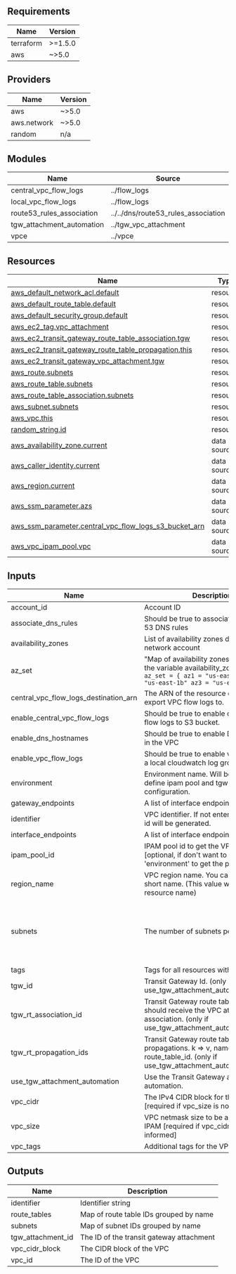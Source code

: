 <!-- BEGIN_TF_DOCS -->
## Requirements

| Name | Version |
|------|---------|
| terraform | >=1.5.0 |
| aws | ~>5.0 |

## Providers

| Name | Version |
|------|---------|
| aws | ~>5.0 |
| aws.network | ~>5.0 |
| random | n/a |

## Modules

| Name | Source | Version |
|------|--------|---------|
| central\_vpc\_flow\_logs | ../flow_logs | n/a |
| local\_vpc\_flow\_logs | ../flow_logs | n/a |
| route53\_rules\_association | ../../dns/route53_rules_association | n/a |
| tgw\_attachment\_automation | ../tgw_vpc_attachment | n/a |
| vpce | ../vpce | n/a |

## Resources

| Name | Type |
|------|------|
| [aws_default_network_acl.default](https://registry.terraform.io/providers/hashicorp/aws/latest/docs/resources/default_network_acl) | resource |
| [aws_default_route_table.default](https://registry.terraform.io/providers/hashicorp/aws/latest/docs/resources/default_route_table) | resource |
| [aws_default_security_group.default](https://registry.terraform.io/providers/hashicorp/aws/latest/docs/resources/default_security_group) | resource |
| [aws_ec2_tag.vpc_attachment](https://registry.terraform.io/providers/hashicorp/aws/latest/docs/resources/ec2_tag) | resource |
| [aws_ec2_transit_gateway_route_table_association.tgw](https://registry.terraform.io/providers/hashicorp/aws/latest/docs/resources/ec2_transit_gateway_route_table_association) | resource |
| [aws_ec2_transit_gateway_route_table_propagation.this](https://registry.terraform.io/providers/hashicorp/aws/latest/docs/resources/ec2_transit_gateway_route_table_propagation) | resource |
| [aws_ec2_transit_gateway_vpc_attachment.tgw](https://registry.terraform.io/providers/hashicorp/aws/latest/docs/resources/ec2_transit_gateway_vpc_attachment) | resource |
| [aws_route.subnets](https://registry.terraform.io/providers/hashicorp/aws/latest/docs/resources/route) | resource |
| [aws_route_table.subnets](https://registry.terraform.io/providers/hashicorp/aws/latest/docs/resources/route_table) | resource |
| [aws_route_table_association.subnets](https://registry.terraform.io/providers/hashicorp/aws/latest/docs/resources/route_table_association) | resource |
| [aws_subnet.subnets](https://registry.terraform.io/providers/hashicorp/aws/latest/docs/resources/subnet) | resource |
| [aws_vpc.this](https://registry.terraform.io/providers/hashicorp/aws/latest/docs/resources/vpc) | resource |
| [random_string.id](https://registry.terraform.io/providers/hashicorp/random/latest/docs/resources/string) | resource |
| [aws_availability_zone.current](https://registry.terraform.io/providers/hashicorp/aws/latest/docs/data-sources/availability_zone) | data source |
| [aws_caller_identity.current](https://registry.terraform.io/providers/hashicorp/aws/latest/docs/data-sources/caller_identity) | data source |
| [aws_region.current](https://registry.terraform.io/providers/hashicorp/aws/latest/docs/data-sources/region) | data source |
| [aws_ssm_parameter.azs](https://registry.terraform.io/providers/hashicorp/aws/latest/docs/data-sources/ssm_parameter) | data source |
| [aws_ssm_parameter.central_vpc_flow_logs_s3_bucket_arn](https://registry.terraform.io/providers/hashicorp/aws/latest/docs/data-sources/ssm_parameter) | data source |
| [aws_vpc_ipam_pool.vpc](https://registry.terraform.io/providers/hashicorp/aws/latest/docs/data-sources/vpc_ipam_pool) | data source |

## Inputs

| Name | Description | Type | Default | Required |
|------|-------------|------|---------|:--------:|
| account\_id | Account ID | `string` | `""` | no |
| associate\_dns\_rules | Should be true to associate shared Route 53 DNS rules | `bool` | `true` | no |
| availability\_zones | List of availability zones defined in the network account | `list(string)` | `[]` | no |
| az\_set | "Map of availability zones. It overrides the variable availability\_zones" Example: ```az_set = { az1 = "us-east-1a" az2 = "us-east-1b" az3 = "us-east-1c" }``` | `map(string)` | `{}` | no |
| central\_vpc\_flow\_logs\_destination\_arn | The ARN of the resource destination to export VPC flow logs to. | `string` | `null` | no |
| enable\_central\_vpc\_flow\_logs | Should be true to enable centralized vpc flow logs to S3 bucket. | `bool` | `false` | no |
| enable\_dns\_hostnames | Should be true to enable DNS hostnames in the VPC | `bool` | `true` | no |
| enable\_vpc\_flow\_logs | Should be true to enable vpc flow logs to a local cloudwatch log group. | `bool` | `true` | no |
| environment | Environment name. Will be used to define ipam pool and tgw route tables configuration. | `string` | `"shared"` | no |
| gateway\_endpoints | A list of interface endpoints | `list(string)` | `[]` | no |
| identifier | VPC identifier. If not entered, a random id will be generated. | `string` | `""` | no |
| interface\_endpoints | A list of interface endpoints | `list(string)` | `[]` | no |
| ipam\_pool\_id | IPAM pool id to get the VPc CIDR [optional, if don't want to use 'environment' to get the pool] | `string` | `null` | no |
| region\_name | VPC region name. You can use a long or short name. (This value will form the resource name) | `string` | `""` | no |
| subnets | The number of subnets per AZ | ```list(object( { name = string newbits = number index = number tgw_attachment = optional(bool) vpc_endpoint = optional(bool) tags = optional(map(string)) } ))``` | n/a | yes |
| tags | Tags for all resources within the VPC | `map(string)` | `{}` | no |
| tgw\_id | Transit Gateway Id. (only if use\_tgw\_attachment\_automation==false) | `string` | `null` | no |
| tgw\_rt\_association\_id | Transit Gateway route table Id that should receive the VPC attachment association. (only if use\_tgw\_attachment\_automation==false) | `string` | `null` | no |
| tgw\_rt\_propagation\_ids | Transit Gateway route table to propagations. k => v, name => route\_table\_id. (only if use\_tgw\_attachment\_automation==false) | `map(string)` | `{}` | no |
| use\_tgw\_attachment\_automation | Use the Transit Gateway attachment automation. | `bool` | `true` | no |
| vpc\_cidr | The IPv4 CIDR block for the VPC. [required if vpc\_size is not informed] | `string` | `null` | no |
| vpc\_size | VPC netmask size to be allocated in IPAM [required if vpc\_cidr is not informed] | `string` | `"medium"` | no |
| vpc\_tags | Additional tags for the VPC | `map(string)` | `{}` | no |

## Outputs

| Name | Description |
|------|-------------|
| identifier | Identifier string |
| route\_tables | Map of route table IDs grouped by name |
| subnets | Map of subnet IDs grouped by name |
| tgw\_attachment\_id | The ID of the transit gateway attachment |
| vpc\_cidr\_block | The CIDR block of the VPC |
| vpc\_id | The ID of the VPC |
<!-- END_TF_DOCS -->
